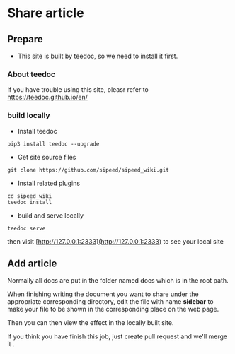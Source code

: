 # Share article

## Prepare

- This site is built by teedoc, so we need to install it first.

### About teedoc

If you have trouble using this site, pleasr refer to https://teedoc.github.io/en/

### build locally

* Install teedoc

```
pip3 install teedoc --upgrade
```

* Get site source files

```
git clone https://github.com/sipeed/sipeed_wiki.git
```

* Install related plugins

```
cd sipeed_wiki
teedoc install
```

* build and serve locally

```
teedoc serve
```

then visit [http://127.0.0.1:2333](http://127.0.0.1:2333) to see your local site

## Add article

Normally all docs are put in the folder named docs which is in the root path.

When finishing writing the document you want to share under the appropriate corresponding directory, edit the file with name **sidebar** to make your file to be shown in the corresponding place on the web page.

Then you can then view the effect in the locally built site.

If you think you have finish this job, just create pull request and we'll merge it .
